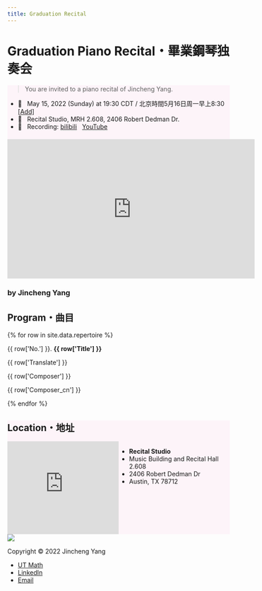 ```yaml
---
title: Graduation Recital
---
```


<html>
<head>
<title>{{page.title}}</title>
<meta name="viewport" content="width=device-width, initial-scale=0.8">
<meta http-equiv="Content-Type" content="text/html; charset=UTF-8">
<link rel="stylesheet" type="text/css" href="/users/jcyang/css/recital.css">
</head>

<body>

<div id="background"></div>
<h1>Graduation Piano Recital・畢業鋼琴独奏会</h1>

<div style="background-color:#fdf4f9" id="info">
<div class="content" markdown="1">
<blockquote>You are invited to a piano recital of Jincheng Yang.</blockquote>

* 📅 &nbsp; May 15, 2022 (Sunday) at 19:30 CDT / 北京時間5月16日周一早上8:30 [[Add]](/users/jcyang/assets/files/recital.ics)
* 📍 &nbsp; Recital Studio, MRH 2.608, 2406 Robert Dedman Dr.
* 🎥 &nbsp; Recording: [bilibili](https://www.bilibili.com/video/BV17g411o7CD) &nbsp; [YouTube](https://youtu.be/RlmiLB_sjlI)

<iframe width="560" height="315" src="https://www.youtube.com/embed/RlmiLB_sjlI" title="YouTube video player" style="margin:20px auto 20px auto; display: block"  frameborder="0" allow="accelerometer; autoplay; clipboard-write; encrypted-media; gyroscope; picture-in-picture" allowfullscreen></iframe>

</div>
</div>

<div id="program">
<div class="content" id="program2">

<h3>by Jincheng Yang</h3>

<h2>Program・曲目</h2>

{% for row in site.data.repertoire %}
<p class='title'>
{{ row['No.'] }}. <b>{{ row['Title'] }}</b>
</p>
<p class='translate'>{{ row['Translate'] }}</p>
<p class='composer'>{{ row['Composer'] }}</p>
<p class='composer_cn'>{{ row['Composer_cn'] }}</p>
{% endfor %}

</div>
</div>

<div style="background-color:#fdf4f9" id="address">
<div class="content" markdown="1">

## Location・地址

<div style="display:grid;grid-template-columns: 1fr 1fr;grid-template-rows:15em;grid-template-areas:'map text'" markdown="1">
<iframe src="https://www.google.com/maps/embed?pb=!1m18!1m12!1m3!1d215.32714635339127!2d-97.73060517844304!3d30.28738965154808!2m3!1f0!2f0!3f0!3m2!1i1024!2i768!4f13.1!3m3!1m2!1s0x8644b590064328db%3A0x91e0897277a94cc2!2sRecital%20Studio!5e0!3m2!1sen!2sus!4v1651427348198!5m2!1sen!2sus" style="border:0;" allowfullscreen="" height="100%" width="100%" loading="lazy" referrerpolicy="no-referrer-when-downgrade"></iframe>

* __Recital Studio__
* Music Building and Recital Hall 2.608
* 2406 Robert Dedman Dr
* Austin, TX 78712

</div>

</div>
</div>

<footer>
<div id="footer-container">
<a href="https://www.utexas.edu"><img id="logo" src="https://www.utexas.edu/sites/all/themes/utexas/img/general/logo.svg"></a>
<p id="copyright">Copyright © 2022 Jincheng Yang</p>
<ul>
<li id="utmath"><a href="https://www.ma.utexas.edu/">UT Math</a></li>
<li><a href="https://www.linkedin.com/in/jincheng-yang/">LinkedIn</a></li>
<!-- <li><a href="https://github.com/jincheng-yang">GitHub</a></li> -->
<li><a href="mailto:jcyang@math.utexas.edu">Email</a></li>
</ul>
</div>
</footer>

</body>
</html>